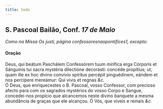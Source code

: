 ```yaml
---
title: todo
---
```

<h2 class="text-center">S. Pascoal Bailão, Conf. <em>17 de Maio</em></h2>

<em>Como na Missa Os justi, página confessoresnaopontifices1, excepto:</em>

<h4 class="text-center">Oração</h4>
<div class="container-fluid">
<div class="row">
<div class="dropcap text-justify">
Deus, qui beátum Paschálem Confessórem tuum mirífica erga Córporis et Sánguinis tui sacra mystéria dilectióne decorásti: concéde propítius; ut, quam ille ex hoc divino convívio spíritus percépit pinguédinem, eándem et nos percípere mereámur: Qui vivis et regnas <em>&c.</em>
</div>
<div class="dropcap text-justify">
Ó Deus, que enriquecestes o B. Pascoal, vosso Confessor, com precioso afecto para com os sagrados mystérios do vosso Corpo e Sangue, concedei-nos propício que alcancemos neste divino banquete a mesma abundância de graças que ele alcançou. Ó Vós, que viveis e reinais <em>&c.</em>
</div>
</div>
</div>